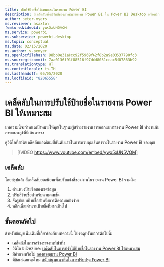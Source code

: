 ```yaml
---
title: ปรับใช้ป้ายชื่อให้เหมาะสมในรายงาน Power BI
description: สี่เคล็ดลับเพื่อปรับสีของภาพในรายงาน Power BI ใน Power BI Desktop หรือบริการของ Power BI
author: peter-myers
ms.reviewer: asaxton
featuredvideoid: ywx5xUN5VQM
ms.service: powerbi
ms.subservice: powerbi-desktop
ms.topic: conceptual
ms.date: 02/15/2020
ms.author: v-pemyer
ms.openlocfilehash: 98bb0e31a8cc92f5969f62f8b2a9e03637790fc3
ms.sourcegitcommit: 7aa0136f93f88516f97ddd8031ccac5d07863b92
ms.translationtype: HT
ms.contentlocale: th-TH
ms.lasthandoff: 05/05/2020
ms.locfileid: "82065558"
---
```

# <a name="tips-to-optimize-the-use-of-labels-in-power-bi-reports"></a>เคล็ดลับในการปรับใช้ป้ายชื่อในรายงาน Power BI ให้เหมาะสม

บทความนี้จะกำหนดเป้าหมายให้คุณในฐานะผู้สร้างรายงานการออกแบบรายงาน Power BI ทำงานกับภาพแผนภูมิที่มีเส้นตาราง

ดูวิดีโอที่สาธิตเคล็ดลับยอดนิยมสี่อันดับแรกในการควบคุมเส้นตารางในรายงาน Power BI ของคุณ

> [!VIDEO https://www.youtube.com/embed/ywx5xUN5VQM]

## <a name="tips"></a>เคล็ดลับ

โดยสรุปแล้ว สี่เคล็ดลับยอดนิยมเพื่อปรับแต่งสีของภาพในรายงาน Power BI รวมถึง:

1. ตำแหน่งป้ายชื่อของเขตข้อมูล
1. ปรับสีป้ายชื่อสำหรับความคมชัด
1. จัดรูปแบบป้ายชื่อสำหรับการติดตามอย่างง่าย
1. หลีกเลี่ยงจำนวนป้ายชื่อที่มากเกินไป

## <a name="next-steps"></a>ขั้นตอนถัดไป

สำหรับข้อมูลเพิ่มเติมที่เกี่ยวข้องกับบทความนี้ โปรดดูทรัพยากรต่อไปนี้:

- [เคล็ดลับในการสร้างรายงานที่น่าทึ่ง](../desktop-tips-and-tricks-for-creating-reports.md)
- วิดีโอ biDezine: [เคล็ดลับในการปรับใช้ป้ายชื่อในรายงาน Power BI ให้เหมาะสม](https://www.youtube.com/watch?v=ywx5xUN5VQM)
- มีคำถามหรือไม่ [ลองถามชุมชน Power BI](https://community.powerbi.com/)
- มีข้อเสนอแนะไหม [สนับสนุนแนวคิดในการปรับปรุง Power BI](https://ideas.powerbi.com)
